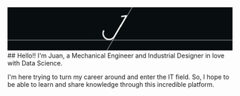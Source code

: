 <img src="https://github.com/wanaguirre/wanaguirre/blob/main/1_gif.gif">
## Hello!!
I'm Juan, a Mechanical Engineer and Industrial Designer in love with Data Science. 

I'm here trying to turn my career around and enter the IT field. So, I hope to be able to learn and share knowledge through this incredible platform.
